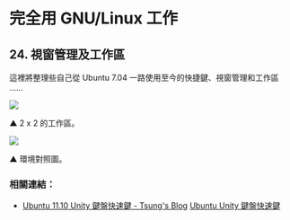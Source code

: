 # 完全用 GNU/Linux 工作

## 24. 視窗管理及工作區

這裡將整理些自己從 Ubuntu 7.04 一路使用至今的快捷鍵、視窗管理和工作區
……

![](https://lh4.googleusercontent.com/-ExPr5LO2C6A/UlgbYZ_6mJI/AAAAAAAAV7E/9bxoUgtggbo/s800/2013-10-11-workspace-01.png)

▲ 2 x 2 的工作區。

![](https://lh3.googleusercontent.com/-WTpvm0F0mdw/Ulky3COZezI/AAAAAAAAV8w/sWeUeetmVkI/s800/2013-10-12-workspace.png)

▲ 環境對照圖。

### 相關連結：

- [Ubuntu 11.10 Unity 鍵盤快速鍵 - Tsung's Blog](http://blog.longwin.com.tw/2012/01/unity-keyboard-shortcut-2012/)
[Ubuntu Unity 鍵盤快速鍵](http://ryanwiki.blogspot.tw/2012/12/ubuntu-unity.html)
